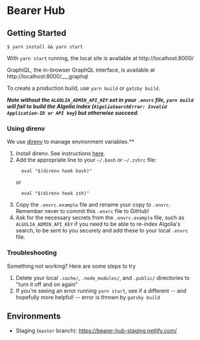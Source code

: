 # Bearer Hub

## Getting Started

```
$ yarn install && yarn start
```

With `yarn start` running, the local site is available at http://localhost:8000/

GraphiQL, the in-browser GraphQL interface, is available at http://localhost:8000/___graphql 

To create a production build, use `yarn build` or `gatsby build`. 

_**Note without the `ALGOLIA_ADMIN_API_KEY` set in your `.envrc` file, `yarn build` will fail to build the Algolia index (`AlgoliaSearchError: Invalid Application-ID or API key`) but otherwise succeed.**_

### Using direnv

We use [direnv](https://direnv.net/) to manage environment variables.**

1. Install direnv. See instructions [here](https://github.com/direnv/direnv#install).
2. Add the appropriate line to your `~/.bash` or `~/.zshrc` file:
    ```
      eval "$(direnv hook bash)"
    ```
    or
    ```
      eval "$(direnv hook zsh)"
    ```
3. Copy the `.envrc.example` file and rename your copy to `.envrc`. Remember never to commit this `.envrc` file to GitHub!
4. Ask for the necessary secrets from the `.envrc.example` file, such as `ALGOLIA_ADMIN_API_KEY` if you need to be able to re-index Algolia's search, to be sent to you securely and add these to your local `.envrc` file. 

### Troubleshooting

Something not working? Here are some steps to try 

1. Delete your local `.cache/`, `.node_modules/`, and `.public/` directories to "turn it off and on again"
2. If you're seeing an error running `yarn start`, see if a different -- and hopefully more helpful! -- error is thrown by `gatsby build`

## Environments

* Staging (`master` branch): https://bearer-hub-staging.netlify.com/
